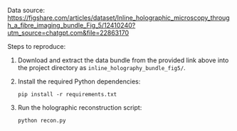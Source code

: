 Data source: https://figshare.com/articles/dataset/Inline_holographic_microscopy_through_a_fibre_imaging_bundle_Fig_5/12410240?utm_source=chatgpt.com&file=22863170



Steps to reproduce:

1. Download and extract the data bundle from the provided link above into the project directory as `inline_holography_bundle_fig5/`.

2. Install the required Python dependencies:
   ```
   pip install -r requirements.txt
   ```

3. Run the holographic reconstruction script:
   ```
   python recon.py
   ```
